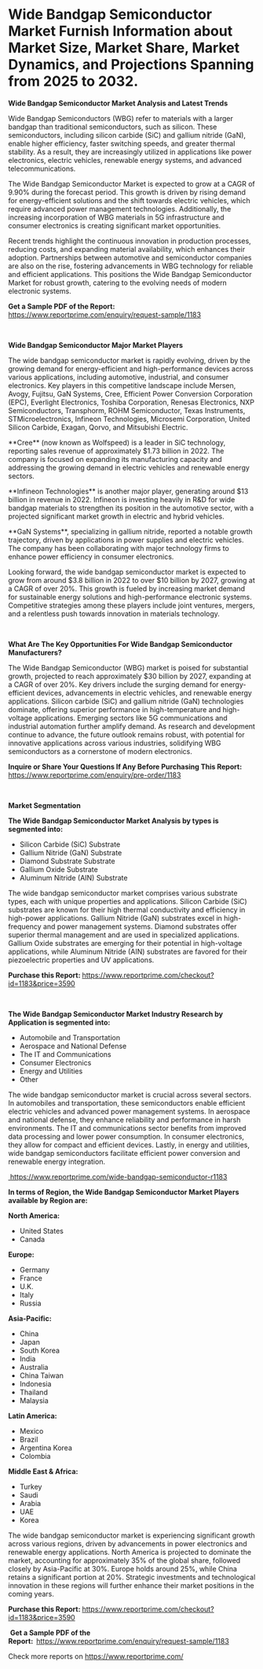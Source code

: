 <p><h1>Wide Bandgap Semiconductor Market Furnish Information about Market Size, Market Share, Market Dynamics, and Projections Spanning from 2025 to 2032.</h1></p><p><strong>Wide Bandgap Semiconductor Market Analysis and Latest Trends</strong></p>
<p><p>Wide Bandgap Semiconductors (WBG) refer to materials with a larger bandgap than traditional semiconductors, such as silicon. These semiconductors, including silicon carbide (SiC) and gallium nitride (GaN), enable higher efficiency, faster switching speeds, and greater thermal stability. As a result, they are increasingly utilized in applications like power electronics, electric vehicles, renewable energy systems, and advanced telecommunications.</p><p>The Wide Bandgap Semiconductor Market is expected to grow at a CAGR of 9.90% during the forecast period. This growth is driven by rising demand for energy-efficient solutions and the shift towards electric vehicles, which require advanced power management technologies. Additionally, the increasing incorporation of WBG materials in 5G infrastructure and consumer electronics is creating significant market opportunities. </p><p>Recent trends highlight the continuous innovation in production processes, reducing costs, and expanding material availability, which enhances their adoption. Partnerships between automotive and semiconductor companies are also on the rise, fostering advancements in WBG technology for reliable and efficient applications. This positions the Wide Bandgap Semiconductor Market for robust growth, catering to the evolving needs of modern electronic systems.</p></p>
<p><strong>Get a Sample PDF of the Report:&nbsp;</strong> <a href="https://www.reportprime.com/enquiry/request-sample/1183?utm_campaign=2334&utm_medium=2&utm_source=Github&utm_content=ia&utm_term=18032025&utm_id=wide-bandgap-semiconductor">https://www.reportprime.com/enquiry/request-sample/1183</a></p>
<p>&nbsp;</p>
<p><strong>Wide Bandgap Semiconductor Major Market Players</strong></p>
<p><p>The wide bandgap semiconductor market is rapidly evolving, driven by the growing demand for energy-efficient and high-performance devices across various applications, including automotive, industrial, and consumer electronics. Key players in this competitive landscape include Mersen, Avogy, Fujitsu, GaN Systems, Cree, Efficient Power Conversion Corporation (EPC), Everlight Electronics, Toshiba Corporation, Renesas Electronics, NXP Semiconductors, Transphorm, ROHM Semiconductor, Texas Instruments, STMicroelectronics, Infineon Technologies, Microsemi Corporation, United Silicon Carbide, Exagan, Qorvo, and Mitsubishi Electric.</p><p>**Cree** (now known as Wolfspeed) is a leader in SiC technology, reporting sales revenue of approximately $1.73 billion in 2022. The company is focused on expanding its manufacturing capacity and addressing the growing demand in electric vehicles and renewable energy sectors.</p><p>**Infineon Technologies** is another major player, generating around $13 billion in revenue in 2022. Infineon is investing heavily in R&D for wide bandgap materials to strengthen its position in the automotive sector, with a projected significant market growth in electric and hybrid vehicles.</p><p>**GaN Systems**, specializing in gallium nitride, reported a notable growth trajectory, driven by applications in power supplies and electric vehicles. The company has been collaborating with major technology firms to enhance power efficiency in consumer electronics.</p><p>Looking forward, the wide bandgap semiconductor market is expected to grow from around $3.8 billion in 2022 to over $10 billion by 2027, growing at a CAGR of over 20%. This growth is fueled by increasing market demand for sustainable energy solutions and high-performance electronic systems. Competitive strategies among these players include joint ventures, mergers, and a relentless push towards innovation in materials technology.</p></p>
<p>&nbsp;</p>
<p><strong>What Are The Key Opportunities For Wide Bandgap Semiconductor Manufacturers?</strong></p>
<p><p>The Wide Bandgap Semiconductor (WBG) market is poised for substantial growth, projected to reach approximately $30 billion by 2027, expanding at a CAGR of over 20%. Key drivers include the surging demand for energy-efficient devices, advancements in electric vehicles, and renewable energy applications. Silicon carbide (SiC) and gallium nitride (GaN) technologies dominate, offering superior performance in high-temperature and high-voltage applications. Emerging sectors like 5G communications and industrial automation further amplify demand. As research and development continue to advance, the future outlook remains robust, with potential for innovative applications across various industries, solidifying WBG semiconductors as a cornerstone of modern electronics.</p></p>
<p><strong>Inquire or Share Your Questions If Any Before Purchasing This Report:</strong> <a href="https://www.reportprime.com/enquiry/pre-order/1183?utm_campaign=2334&utm_medium=2&utm_source=Github&utm_content=ia&utm_term=18032025&utm_id=wide-bandgap-semiconductor">https://www.reportprime.com/enquiry/pre-order/1183</a></p>
<p>&nbsp;</p>
<p><strong>Market Segmentation</strong></p>
<p><strong>The Wide Bandgap Semiconductor Market Analysis by types is segmented into:</strong></p>
<p><ul><li>Silicon Carbide (SiC) Substrate</li><li>Gallium Nitride (GaN) Substrate</li><li>Diamond Substrate Substrate</li><li>Gallium Oxide Substrate</li><li>Aluminum Nitride (AIN) Substrate</li></ul></p>
<p><p>The wide bandgap semiconductor market comprises various substrate types, each with unique properties and applications. Silicon Carbide (SiC) substrates are known for their high thermal conductivity and efficiency in high-power applications. Gallium Nitride (GaN) substrates excel in high-frequency and power management systems. Diamond substrates offer superior thermal management and are used in specialized applications. Gallium Oxide substrates are emerging for their potential in high-voltage applications, while Aluminum Nitride (AIN) substrates are favored for their piezoelectric properties and UV applications.</p></p>
<p><strong>Purchase this Report:&nbsp;</strong><a href="https://www.reportprime.com/checkout?id=1183&price=3590&utm_campaign=2334&utm_medium=2&utm_source=Github&utm_content=ia&utm_term=18032025&utm_id=wide-bandgap-semiconductor">https://www.reportprime.com/checkout?id=1183&price=3590</a></p>
<p>&nbsp;</p>
<p><strong>The Wide Bandgap Semiconductor Market Industry Research by Application is segmented into:</strong></p>
<p><ul><li>Automobile and Transportation</li><li>Aerospace and National Defense</li><li>The IT and Communications</li><li>Consumer Electronics</li><li>Energy and Utilities</li><li>Other</li></ul></p>
<p><p>The wide bandgap semiconductor market is crucial across several sectors. In automobiles and transportation, these semiconductors enable efficient electric vehicles and advanced power management systems. In aerospace and national defense, they enhance reliability and performance in harsh environments. The IT and communications sector benefits from improved data processing and lower power consumption. In consumer electronics, they allow for compact and efficient devices. Lastly, in energy and utilities, wide bandgap semiconductors facilitate efficient power conversion and renewable energy integration.</p></p>
<p><a href="https://www.reportprime.com/wide-bandgap-semiconductor-r1183?utm_campaign=2334&utm_medium=2&utm_source=Github&utm_content=ia&utm_term=18032025&utm_id=wide-bandgap-semiconductor">&nbsp;https://www.reportprime.com/wide-bandgap-semiconductor-r1183</a></p>
<p><strong>In terms of Region, the Wide Bandgap Semiconductor Market Players available by Region are:</strong></p>
<p>
    <p> <strong> North America: </strong>
        <ul>
            <li>United States</li>
            <li>Canada</li>
        </ul>
        </p> 
    <p> <strong> Europe: </strong>
        <ul>
            <li>Germany</li>
            <li>France</li>
            <li>U.K.</li>
            <li>Italy</li>
            <li>Russia</li>
        </ul>
        </p> 
    <p> <strong> Asia-Pacific: </strong>
        <ul>
            <li>China</li>
            <li>Japan</li>
            <li>South Korea</li>
            <li>India</li>
            <li>Australia</li>
            <li>China Taiwan</li>
            <li>Indonesia</li>
            <li>Thailand</li>
            <li>Malaysia</li>
        </ul>
        </p> 
    <p> <strong> Latin America: </strong>
        <ul>
            <li>Mexico</li>
            <li>Brazil</li>
            <li>Argentina Korea</li>
            <li>Colombia</li>
        </ul>
        </p> 
    <p> <strong> Middle East & Africa: </strong>
        <ul>
            <li>Turkey</li>
            <li>Saudi</li>
            <li>Arabia</li>
            <li>UAE</li>
            <li>Korea</li>
        </ul>
    </p>
    </p>
<p><p>The wide bandgap semiconductor market is experiencing significant growth across various regions, driven by advancements in power electronics and renewable energy applications. North America is projected to dominate the market, accounting for approximately 35% of the global share, followed closely by Asia-Pacific at 30%. Europe holds around 25%, while China retains a significant portion at 20%. Strategic investments and technological innovation in these regions will further enhance their market positions in the coming years.</p></p>
<p><strong>Purchase this Report: </strong><a href="https://www.reportprime.com/checkout?id=1183&price=3590&utm_campaign=2334&utm_medium=2&utm_source=Github&utm_content=ia&utm_term=18032025&utm_id=wide-bandgap-semiconductor">https://www.reportprime.com/checkout?id=1183&price=3590</a></p>
<p>&nbsp;<strong>Get a Sample PDF of the Report:&nbsp;&nbsp;</strong><a href="https://www.reportprime.com/enquiry/request-sample/1183?utm_campaign=2334&utm_medium=2&utm_source=Github&utm_content=ia&utm_term=18032025&utm_id=wide-bandgap-semiconductor">https://www.reportprime.com/enquiry/request-sample/1183</a></p>
<p><strong></strong></p>
<p>Check more reports on <a href="https://www.reportprime.com/?utm_campaign=2334&utm_medium=2&utm_source=Github&utm_content=ia&utm_term=18032025&utm_id=wide-bandgap-semiconductor">https://www.reportprime.com/</a></p>
